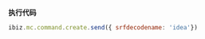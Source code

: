 <p class="panel-title"><b>执行代码</b></p>

```javascript
ibiz.mc.command.create.send({ srfdecodename: 'idea'})
```
